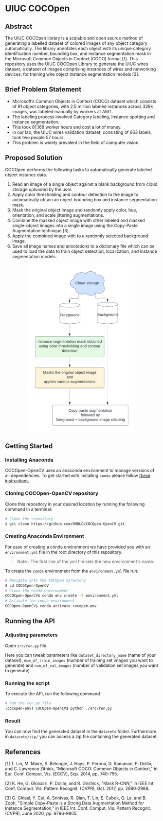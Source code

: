 # **UIUC COCOpen**

## **Abstract**
The UIUC COCOpen library is a scalable and open source method of generating a labelled dataset of colored images of any object category automatically. The library annotates each object with its unique category identification number, bounding box, and instance segmentation mask in the Microsoft Common Objects in Context (COCO) format [1]. This repository uses the UIUC COCOpen Library to generate the UIUC wires dataset, a dataset of images comprising instances of wires and networking devices, for training wire object instance segmentation models [2].

## **Brief Problem Statement**
- Microsoft’s Common Objects in Context (COCO) dataset which consists of 91 object categories, with 2.5 million labeled instances across 328k images, was labeled manually by workers at AMT.
- The labeling process involved Category labeling, Instance spotting and Instance segmentation.
- This took 81,168 worker hours and cost a lot of money.
- In our lab, the UIUC wires validation dataset, consisting of 663 labels, took two people 57 hours.
- This problem is widely prevalent in the field of computer vision.

## **Proposed Solution**

COCOpen performs the following tasks to automatically generate labeled object instance data.

1. Read an image of a single object against a blank background from cloud storage uploaded by the user.
2. Apply color thresholding and contour detection to the image to automatically obtain an object bounding box and instance segmentation mask.
3. Mask the original object image and randomly apply color, hue, orientation, and scale jittering augmentations.
4. Combine the masked object image with other labeled and masked single-object images into a single image using the Copy-Paste Augmentation technique [3].
5. Apply the combined image with to a randomly selected background image.
6. Save all image names and annotations to a dictionary file which can be used to load the data to train object detection, localization, and instance segmentation models.

<p align="center">
  <img src="https://github.com/RMDLO/.github/blob/master/images/lucid_chart_cocopen_1.png" width="350" title="API workflow chart">
</p>

## **Getting Started**
### **Installing Anaconda**
COCOpen-OpenCV uses an anaconda environment to manage versions of all dependencies. To get started with installing `conda` please follow [these instructions](https://conda.io/projects/conda/en/latest/user-guide/getting-started.html).

### **Cloning COCOpen-OpenCV repository**
Clone this repository in your desired location by running the following command in a terminal:
```bash
# Clone the repository
$ git clone https://github.com/RMDLO/COCOpen-OpenCV.git
```
### **Creating Anaconda Environment**
For ease of creating a conda environment we have provided you with an `environment.yml` file in the root directory of this repository.

> Note : The first line of the yml file sets the new environment's name.

To create the `conda` environment from the `environment.yml` file run:
```bash
# Navigate into the COCOpen directory
$ cd COCOCpen-OpenCV
# Clone the conda environment
COCOCpen-OpenCV$ conda env create -f environment.yml
# Activate the conda environment
COCOpen-OpenCV$ conda activate cocopen-env
```
## **Running the API**

### **Adjusting parameters**
Open `src/run.py` file.

Here you can tweak parameters like `dataset_directory_name` (name of your dataset), `num_of_train_images` (number of training set images you want to generate) and `num_of_val_images` (number of validation set images you want to generate).
### **Running the script**
To execute the API, run the following command
```bash
# Run the run.py file
(cocopen-env) COCOpen-OpenCV$ python ./src/run.py
```
### **Result**
You can now find the generated dataset in the `datasets` folder. Furthermore, in `datasets/zip/` you can access a zip file containing the generated dataset.

## References
<a id="1">[1]</a> 
T. Lin, M. Maire, S. Belongie, J. Hays, P. Perona, D. Ramanan, P. Dollár, and C. Lawrence Zitnick, "Microsoft COCO: Common Objects in Context," in Eur. Conf. Comput. Vis. (ECCV), Sep. 2014, pp. 740-755.

<a id="2">[2]</a> 
K. He, G. Gkioxari, P. Dollár, and R. Girshick, "Mask R-CNN," in IEEE Int. Conf. Comput. Vis. Pattern Recognit. (CVPR), Oct. 2017, pp. 2980-2988.

<a id="3">[3]</a> 
G. Ghiasi, Y. Cui, A. Srinivas, R. Qian, T. Lin, E. Cubuk, Q. Le, and B. Zoph, "Simple Copy-Paste is a Strong Data Augmentation Method for Instance Segmentation," in IEEE Int. Conf. Comput. Vis. Pattern Recognit. (CVPR), June 2020, pp. 9796-9805.
